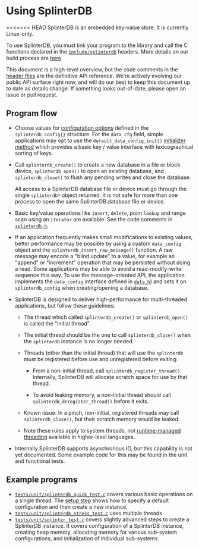# Using SplinterDB

<<<<<<< HEAD
SplinterDB is an embedded key-value store.  It is currently Linux-only.

To use SplinterDB, you must link your program to the library and call
the C functions declared in the [`include/splinterdb`](../include/splinterdb)
headers.  More details on our build process are [here](build.md).

This document is a high-level overview, but the code comments in the
[header files](../include/splinterdb) are the definitive API reference.
We're actively evolving our public API surface right now, and will do our
best to keep this document up to date as details change.  If something
looks out-of-date, please open an issue or pull request.

## Program flow

- Choose values for [configuration options](../include/splinterdb/splinterdb.h#:~:text=Configuration%20options%20for%20SplinterDB)
  defined in the `splinterdb_config{}` structure.
  For the `data_cfg` field, simple applications may opt to use
  the `default_data_config_init()`
  [initializer method](../src/default_data_config.c#:~:text=default%5Fdata%5Fconfig%5Finit)
  which provides a basic key / value interface with lexicographical
  sorting of keys.

- Call `splinterdb_create()` to create a new database in a file or block device,
  `splinterdb_open()` to open an existing database, and
  `splinterdb_close()` to flush any pending writes and close the database.

   All access to a SplinterDB database file or device must go through the
   single `splinterdb*` object returned.  It is not safe for more than one
   process to open the same SplinterDB database file or device.

- Basic key/value operations like `insert`, `delete`, point `lookup` and
  range scan using an `iterator` are available.  See the code comments
  in [`splinterdb.h`](../include/splinterdb/splinterdb.h).

- If an application frequently makes small modifications to existing values,
  better performance may be possible by using a custom `data_config` object
  and the `splinterdb_insert_raw_message()` function.
  A raw message may encode a "blind update" to a value, for example an
  "append" or "increment" operation that may be persisted without doing a read.
  Some applications may be able to avoid a read-modify-write sequence this way.
  To use the message-oriented API, the application implements the `data_config`
  interface defined in
  [`data.h`](../include/splinterdb/data.h#:~:text=struct%20data%5Fconfig%20{))
  and sets it on `splinterdb_config` when creating/opening a database.

- SplinterDB is designed to deliver high-performance for multi-threaded
  applications, but follow these guidelines:

  - The thread which called `splinterdb_create()` or `splinterdb_open()`
    is called the "initial thread".

  - The initial thread should be the one to call `splinterdb_close()` when
    the `splinterdb` instance is no longer needed.

  - Threads (other than the initial thread) that will use the `splinterdb`
    must be registered before use and unregistered before exiting:

    - From a non-initial thread, call `splinterdb_register_thread()`.
      Internally, SplinterDB will allocate scratch space for use by that thread.

    - To avoid leaking memory, a non-initial thread should call
      `splinterdb_deregister_thread()` before it exits.

  - Known issue: In a pinch, non-initial, registered threads may call
    `splinterdb_close()`, but their scratch memory would be leaked.

  - Note these rules apply to system threads, not [runtime-managed threading](https://en.wikipedia.org/wiki/Green_threads)
    available in higher-level languages.

- Internally SplinterDB supports asynchronous IO, but this capability is not
  yet documented.  Some example code for this may be found in the unit and
  functional tests.

## Example programs
- [`tests/unit/splinterdb_quick_test.c`](../tests/unit/splinterdb_quick_test.c) covers
   various basic operations on a single thread. The
   [setup step](../tests/unit/splinterdb_quick_test.c#:~:text=CTEST%5FSETUP\(splinterdb%5Fquick)
   shows how to specify a default configuration and then create a new instance.
- [`tests/unit/splinterdb_stress_test.c`](../tests/unit/splinterdb_stress_test.c) uses multiple threads
- [`tests/unit/splinter_test.c`](../tests/unit/splinter_test.c#:~:text=CTEST%5FSETUP\(splinter)
  covers slightly advanced steps to create a SplinterDB instance. It covers
  configuration of a SplinterDB instance, creating heap memory, allocating
  memory for various sub-system configurations, and initialization of
  individual sub-systems.
